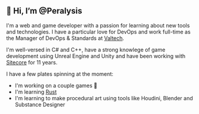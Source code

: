 <h2>👋 Hi, I’m @Peralysis</h2>

I'm a web and game developer with a passion for learning about new tools and technologies. 
I have a particular love for DevOps and work full-time as the Manager of DevOps & Standards at [Valtech](https://www.valtech.com/).

I'm well-versed in C# and C++, have a strong knowlege of game development using Unreal Engine and Unity and 
have been working with [Sitecore](https://www.sitecore.com/) for 11 years.

I have a few plates spinning at the moment:
- I'm working on a couple games 🤫
- I'm learning [Rust](https://www.rust-lang.org/)
- I'm learning to make procedural art using tools like Houdini, Blender and Substance Designer
